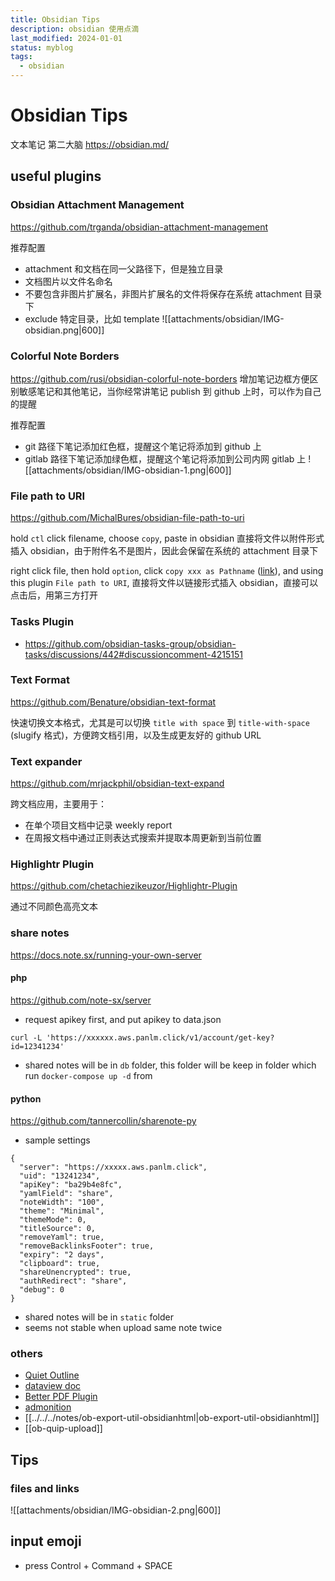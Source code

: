 ```yaml
---
title: Obsidian Tips
description: obsidian 使用点滴
last_modified: 2024-01-01
status: myblog
tags:
  - obsidian
---
```


# Obsidian Tips
文本笔记 第二大脑
https://obsidian.md/

## useful plugins
### Obsidian Attachment Management
https://github.com/trganda/obsidian-attachment-management

推荐配置
- attachment 和文档在同一父路径下，但是独立目录
- 文档图片以文件名命名
- 不要包含非图片扩展名，非图片扩展名的文件将保存在系统 attachment 目录下
- exclude 特定目录，比如 template
![[attachments/obsidian/IMG-obsidian.png|600]]

### Colorful Note Borders
https://github.com/rusi/obsidian-colorful-note-borders
增加笔记边框方便区别敏感笔记和其他笔记，当你经常讲笔记 publish 到 github 上时，可以作为自己的提醒

推荐配置
- git 路径下笔记添加红色框，提醒这个笔记将添加到 github 上
- gitlab 路径下笔记添加绿色框，提醒这个笔记将添加到公司内网 gitlab 上
![[attachments/obsidian/IMG-obsidian-1.png|600]]

### File path to URI
https://github.com/MichalBures/obsidian-file-path-to-uri

hold `ctl` click filename, choose `copy`, paste in obsidian
直接将文件以附件形式插入 obsidian，由于附件名不是图片，因此会保留在系统的 attachment 目录下

right click file, then hold `option`, click `copy xxx as Pathname` ([link](https://technastic.com/copy-file-path-mac/)), and using this plugin `File path to URI`, 
直接将文件以链接形式插入 obsidian，直接可以点击后，用第三方打开

### Tasks Plugin
- https://github.com/obsidian-tasks-group/obsidian-tasks/discussions/442#discussioncomment-4215151

### Text Format
https://github.com/Benature/obsidian-text-format

快速切换文本格式，尤其是可以切换 `title with space` 到 `title-with-space` (slugify 格式)，方便跨文档引用，以及生成更友好的 github URL

### Text expander
https://github.com/mrjackphil/obsidian-text-expand

跨文档应用，主要用于：
- 在单个项目文档中记录 weekly report
- 在周报文档中通过正则表达式搜索并提取本周更新到当前位置

### Highlightr Plugin
https://github.com/chetachiezikeuzor/Highlightr-Plugin

通过不同颜色高亮文本


### share notes
https://docs.note.sx/running-your-own-server

#### php
https://github.com/note-sx/server
- request apikey first, and put apikey to data.json
```
curl -L 'https://xxxxxx.aws.panlm.click/v1/account/get-key?id=12341234'
```
- shared notes will be in `db` folder, this folder will be keep in folder which run `docker-compose up -d` from

#### python
https://github.com/tannercollin/sharenote-py

- sample settings
```
{
  "server": "https://xxxxx.aws.panlm.click",
  "uid": "13241234",
  "apiKey": "ba29b4e8fc",
  "yamlField": "share",
  "noteWidth": "100",
  "theme": "Minimal",
  "themeMode": 0,
  "titleSource": 0,
  "removeYaml": true,
  "removeBacklinksFooter": true,
  "expiry": "2 days",
  "clipboard": true,
  "shareUnencrypted": true,
  "authRedirect": "share",
  "debug": 0
}

```
- shared notes will be in `static` folder
- seems not stable when upload same note twice 


### others 
- [Quiet Outline](https://github.com/guopenghui/obsidian-quiet-outline)
- [dataview doc](https://blacksmithgu.github.io/obsidian-dataview/)
- [Better PDF Plugin](https://github.com/MSzturc/obsidian-better-pdf-plugin/)
- [admonition](https://github.com/valentine195/obsidian-admonition)
- [[../../../notes/ob-export-util-obsidianhtml|ob-export-util-obsidianhtml]]
- [[ob-quip-upload]]


## Tips
### files and links
![[attachments/obsidian/IMG-obsidian-2.png|600]]


## input emoji
- press Control + Command + SPACE






